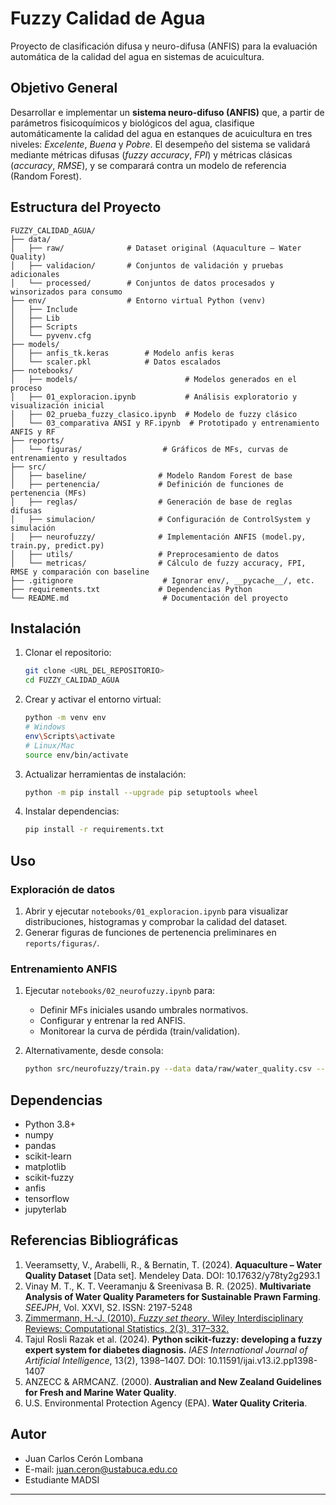 # Fuzzy Calidad de Agua

Proyecto de clasificación difusa y neuro-difusa (ANFIS) para la evaluación automática de la calidad del agua en sistemas de acuicultura.

## Objetivo General

Desarrollar e implementar un **sistema neuro-difuso (ANFIS)** que, a partir de parámetros fisicoquímicos y biológicos del agua, clasifique automáticamente la calidad del agua en estanques de acuicultura en tres niveles: *Excelente*, *Buena* y *Pobre*. El desempeño del sistema se validará mediante métricas difusas (*fuzzy accuracy*, *FPI*) y métricas clásicas (*accuracy*, *RMSE*), y se comparará contra un modelo de referencia (Random Forest).

## Estructura del Proyecto

```plaintext
FUZZY_CALIDAD_AGUA/
├── data/
│   ├── raw/              # Dataset original (Aquaculture – Water Quality)
│   ├── validacion/       # Conjuntos de validación y pruebas adicionales
│   └── processed/        # Conjuntos de datos procesados y winsorizados para consumo
├── env/                  # Entorno virtual Python (venv)
│   ├── Include
│   ├── Lib
│   ├── Scripts
│   └── pyvenv.cfg
├── models/
│   ├── anfis_tk.keras        # Modelo anfis keras
│   └── scaler.pkl            # Datos escalados
├── notebooks/
│   ├── models/                        # Modelos generados en el proceso
│   ├── 01_exploracion.ipynb           # Análisis exploratorio y visualización inicial
│   ├── 02_prueba_fuzzy_clasico.ipynb  # Modelo de fuzzy clásico
│   └── 03_comparativa ANSI y RF.ipynb  # Prototipado y entrenamiento ANFIS y RF
├── reports/
│   └── figuras/                  # Gráficos de MFs, curvas de entrenamiento y resultados
├── src/
│   ├── baseline/                # Modelo Random Forest de base
│   ├── pertenencia/             # Definición de funciones de pertenencia (MFs)
│   ├── reglas/                  # Generación de base de reglas difusas
│   ├── simulacion/              # Configuración de ControlSystem y simulación
│   ├── neurofuzzy/              # Implementación ANFIS (model.py, train.py, predict.py)
│   ├── utils/                   # Preprocesamiento de datos
│   └── metricas/                # Cálculo de fuzzy accuracy, FPI, RMSE y comparación con baseline
├── .gitignore                    # Ignorar env/, __pycache__/, etc.
├── requirements.txt             # Dependencias Python
└── README.md                     # Documentación del proyecto
```

## Instalación

1. Clonar el repositorio:

   ```bash
   git clone <URL_DEL_REPOSITORIO>
   cd FUZZY_CALIDAD_AGUA
   ```

2. Crear y activar el entorno virtual:

   ```bash
   python -m venv env
   # Windows
   env\Scripts\activate
   # Linux/Mac
   source env/bin/activate
   ```

3. Actualizar herramientas de instalación:

   ```bash
   python -m pip install --upgrade pip setuptools wheel
   ```

4. Instalar dependencias:

   ```bash
   pip install -r requirements.txt
   ```

## Uso

### Exploración de datos

1. Abrir y ejecutar `notebooks/01_exploracion.ipynb` para visualizar distribuciones, histogramas y comprobar la calidad del dataset.
2. Generar figuras de funciones de pertenencia preliminares en `reports/figuras/`.

### Entrenamiento ANFIS

1. Ejecutar `notebooks/02_neurofuzzy.ipynb` para:

   * Definir MFs iniciales usando umbrales normativos.
   * Configurar y entrenar la red ANFIS.
   * Monitorear la curva de pérdida (train/validation).

2. Alternativamente, desde consola:

   ```bash
   python src/neurofuzzy/train.py --data data/raw/water_quality.csv --epochs 100
   ```

## Dependencias

* Python 3.8+
* numpy
* pandas
* scikit-learn
* matplotlib
* scikit-fuzzy
* anfis
* tensorflow
* jupyterlab

## Referencias Bibliográficas

1. Veeramsetty, V., Arabelli, R., & Bernatin, T. (2024). **Aquaculture – Water Quality Dataset** \[Data set]. Mendeley Data. DOI: 10.17632/y78ty2g293.1
2. Vinay M. T., K. T. Veeramanju & Sreenivasa B. R. (2025). **Multivariate Analysis of Water Quality Parameters for Sustainable Prawn Farming**. *SEEJPH*, Vol. XXVI, S2. ISSN: 2197-5248
3. [Zimmermann, H.-J. (2010). *Fuzzy set theory*. Wiley Interdisciplinary Reviews: Computational Statistics, 2(3), 317–332.](https://doi.org/10.1002/wics.82)
4. Tajul Rosli Razak et al. (2024). **Python scikit-fuzzy: developing a fuzzy expert system for diabetes diagnosis.** *IAES International Journal of Artificial Intelligence*, 13(2), 1398–1407. DOI: 10.11591/ijai.v13.i2.pp1398-1407
5. ANZECC & ARMCANZ. (2000). **Australian and New Zealand Guidelines for Fresh and Marine Water Quality**.
6. U.S. Environmental Protection Agency (EPA). **Water Quality Criteria**.

## Autor

* Juan Carlos Cerón Lombana
* E-mail: juan.ceron@ustabuca.edu.co
* Estudiante MADSI
---


